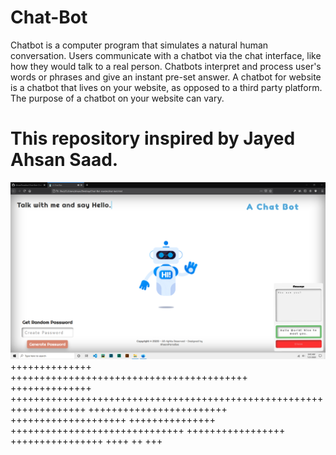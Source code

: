 # Chat-Bot
Chatbot is a computer program that simulates a natural human conversation. Users communicate with a chatbot via the chat interface, like how they would talk to a real person. Chatbots interpret and process user's words or phrases and give an instant pre-set answer. A chatbot for website is a chatbot that lives on your website, as opposed to a third party platform. The purpose of a chatbot on your website can vary. 
# This repository inspired by Jayed Ahsan Saad.


![alt text](https://github.com/AhsanParadise/Chat-Bot/blob/master/ScreenShot.png?raw=true)
++++++++++++++ +++++++++++++++++++++++++++++++++++++++++
++++++++++++++ +++++++++++++++++++++++++++++++++++++++++++++++++++++++++++++++++++
++++++++++++++++++++++++ ++++++++++++++++++++ +++++++++++++++
 ++++++++++++++++++++++++++++++ +++++++++++++++++
++++++++++++++++
++++ ++ +++
